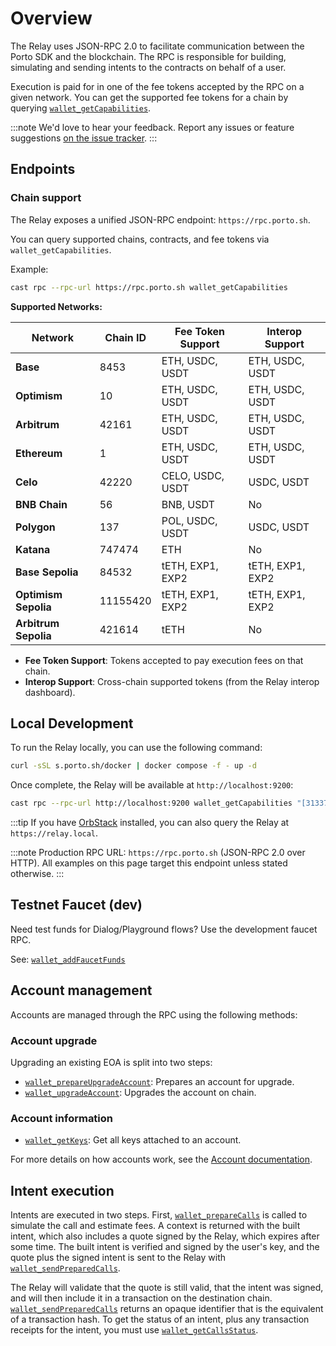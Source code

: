 # Overview

The Relay uses JSON-RPC 2.0 to facilitate communication between the Porto SDK and the blockchain. The RPC is responsible for building, simulating and sending intents to the contracts on behalf of a user.

Execution is paid for in one of the fee tokens accepted by the RPC on a given network. You can get the supported fee tokens for a chain by querying [`wallet_getCapabilities`].

:::note
We'd love to hear your feedback. Report any issues or feature suggestions [on the issue tracker](https://github.com/ithacaxyz/relay/issues).
:::

## Endpoints

### Chain support

The Relay exposes a unified JSON-RPC endpoint: `https://rpc.porto.sh`.

You can query supported chains, contracts, and fee tokens via `wallet_getCapabilities`.

Example:

```sh
cast rpc --rpc-url https://rpc.porto.sh wallet_getCapabilities
```

**Supported Networks:**

| Network | Chain ID | Fee Token Support | Interop Support |
|---------|----------|-------------------|-----------------|
| **Base** | 8453 | ETH, USDC, USDT | ETH, USDC, USDT |
| **Optimism** | 10 | ETH, USDC, USDT | ETH, USDC, USDT |
| **Arbitrum** | 42161 | ETH, USDC, USDT | ETH, USDC, USDT |
| **Ethereum** | 1 | ETH, USDC, USDT | ETH, USDC, USDT |
| **Celo** | 42220 | CELO, USDC, USDT | USDC, USDT |
| **BNB Chain** | 56 | BNB, USDT | No |
| **Polygon** | 137 | POL, USDC, USDT | USDC, USDT |
| **Katana** | 747474 | ETH | No |
| **Base Sepolia** | 84532 | tETH, EXP1, EXP2 | tETH, EXP1, EXP2 |
| **Optimism Sepolia** | 11155420 | tETH, EXP1, EXP2 | tETH, EXP1, EXP2 |
| **Arbitrum Sepolia** | 421614 | tETH | No |

- **Fee Token Support**: Tokens accepted to pay execution fees on that chain.
- **Interop Support**: Cross-chain supported tokens (from the Relay interop dashboard).

## Local Development

To run the Relay locally, you can use the following command:

```sh
curl -sSL s.porto.sh/docker | docker compose -f - up -d
```

Once complete, the Relay will be available at `http://localhost:9200`:

```sh
cast rpc --rpc-url http://localhost:9200 wallet_getCapabilities "[31337]"
```

:::tip
If you have [OrbStack](https://orbstack.dev/) installed, you can also query the Relay at `https://relay.local`.

:::note
Production RPC URL: `https://rpc.porto.sh` (JSON-RPC 2.0 over HTTP). All examples on this page target this endpoint unless stated otherwise.
:::

## Testnet Faucet (dev)

Need test funds for Dialog/Playground flows? Use the development faucet RPC.

See: [`wallet_addFaucetFunds`](/relay/wallet_addFaucetFunds)

## Account management

Accounts are managed through the RPC using the following methods:

### Account upgrade

Upgrading an existing EOA is split into two steps:

- [`wallet_prepareUpgradeAccount`]: Prepares an account for upgrade.
- [`wallet_upgradeAccount`]: Upgrades the account on chain.

### Account information

- [`wallet_getKeys`]: Get all keys attached to an account.

For more details on how accounts work, see the [Account documentation](#TODO).

## Intent execution

Intents are executed in two steps. First, [`wallet_prepareCalls`] is called to simulate the call and estimate fees. A context is returned with the built intent, which also includes a quote signed by the Relay, which expires after some time. The built intent is verified and signed by the user's key, and the quote plus the signed intent is sent to the Relay with [`wallet_sendPreparedCalls`].

The Relay will validate that the quote is still valid, that the intent was signed, and will then include it in a transaction on the destination chain. [`wallet_sendPreparedCalls`] returns an opaque identifier that is the equivalent of a transaction hash. To get the status of an intent, plus any transaction receipts for the intent, you must use [`wallet_getCallsStatus`].

[`wallet_getCapabilities`]: /relay/wallet_getCapabilities
[`wallet_prepareUpgradeAccount`]: /relay/wallet_prepareUpgradeAccount
[`wallet_upgradeAccount`]: /relay/wallet_upgradeAccount
[`wallet_getKeys`]: /relay/wallet_getKeys
[`wallet_prepareCalls`]: /relay/wallet_prepareCalls
[`wallet_sendPreparedCalls`]: /relay/wallet_sendPreparedCalls
[`wallet_getCallsStatus`]: /relay/wallet_getCallsStatus
